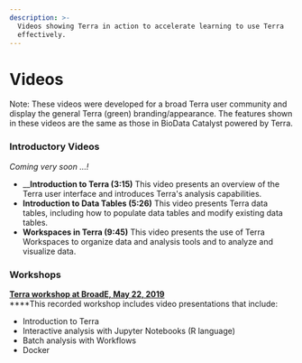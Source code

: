 ```yaml
---
description: >-
  Videos showing Terra in action to accelerate learning to use Terra
  effectively.
---
```


# Videos



Note: These videos were developed for a broad Terra user community and display the general Terra \(green\) branding/appearance. The features shown in these videos are the same as those in BioData Catalyst powered by Terra.

### Introductory Videos

_Coming  very soon ...!_

*  __**Introduction to Terra \(3:15\)** This video presents an overview of the Terra user interface and introduces Terra's analysis capabilities.
* **Introduction to Data Tables \(5:26\)** This video presents Terra data tables, including how to populate data tables and modify existing data tables.
* **Workspaces in Terra \(9:45\)** This video presents the use of Terra Workspaces to organize data and analysis tools and to analyze and visualize data.

### Workshops

[**Terra workshop at BroadE, May 22, 2019**](https://support.terra.bio/hc/en-us/articles/360028444332-Terra-workshop-at-BroadE-May-22-2019)  
****This recorded workshop includes video presentations that include:

* Introduction to Terra
* Interactive analysis with Jupyter Notebooks \(R language\)
* Batch analysis with Workflows
* Docker



